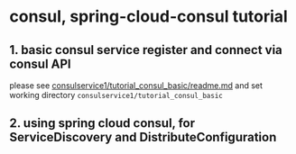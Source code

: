 # consul, spring-cloud-consul tutorial

## 1. basic consul service register and connect via consul API

please see [consulservice1/tutorial_consul_basic/readme.md](consulservice1/tutorial_consul_basic/readme.md)
and set working directory `consulservice1/tutorial_consul_basic`

## 2. using spring cloud consul, for ServiceDiscovery and DistributeConfiguration